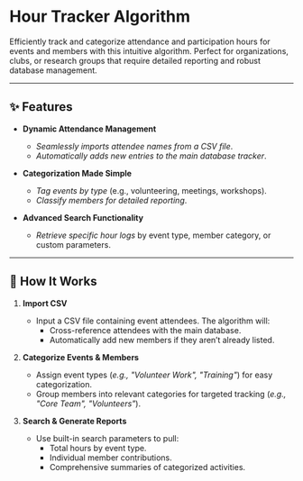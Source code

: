 # **Hour Tracker Algorithm**

Efficiently track and categorize attendance and participation hours for events and members with this intuitive algorithm. Perfect for organizations, clubs, or research groups that require detailed reporting and robust database management.

---

## **✨ Features**

- **Dynamic Attendance Management**
  - *Seamlessly imports attendee names from a CSV file*.
  - *Automatically adds new entries to the main database tracker*.

- **Categorization Made Simple**
  - *Tag events by type* (e.g., volunteering, meetings, workshops).
  - *Classify members for detailed reporting*.

- **Advanced Search Functionality**
  - *Retrieve specific hour logs* by event type, member category, or custom parameters.

---

## **📂 How It Works**

1. **Import CSV**
   - Input a CSV file containing event attendees. The algorithm will:
     - Cross-reference attendees with the main database.
     - Automatically add new members if they aren’t already listed.

2. **Categorize Events & Members**
   - Assign event types (*e.g., "Volunteer Work", "Training"*) for easy categorization.
   - Group members into relevant categories for targeted tracking (*e.g., "Core Team", "Volunteers"*).

3. **Search & Generate Reports**
   - Use built-in search parameters to pull:
     - Total hours by event type.
     - Individual member contributions.
     - Comprehensive summaries of categorized activities.
